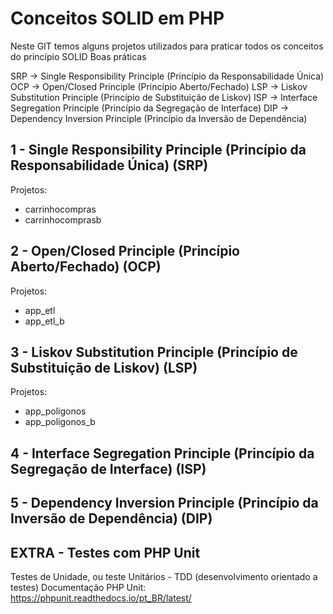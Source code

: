 # Conceitos SOLID em PHP
Neste GIT temos alguns projetos utilizados para praticar todos os conceitos do princípio SOLID
Boas práticas

SRP -> Single Responsibility Principle (Princípio da Responsabilidade Única)
OCP -> Open/Closed Principle (Princípio Aberto/Fechado)
LSP -> Liskov Substitution Principle (Princípio de Substituição de Liskov)
ISP -> Interface Segregation Principle (Princípio da Segregação de Interface)
DIP -> Dependency Inversion Principle (Princípio da Inversão de Dependência)

## 1 - Single Responsibility Principle (Princípio da Responsabilidade Única) (SRP)

Projetos:
- carrinhocompras
- carrinhocomprasb

## 2 - Open/Closed Principle (Princípio Aberto/Fechado) (OCP)

Projetos:
- app_etl
- app_etl_b

## 3 - Liskov Substitution Principle (Princípio de Substituição de Liskov) (LSP)

Projetos:
- app_poligonos
- app_poligonos_b

## 4 - Interface Segregation Principle (Princípio da Segregação de Interface) (ISP)



## 5 - Dependency Inversion Principle (Princípio da Inversão de Dependência) (DIP)



## EXTRA - Testes com PHP Unit
Testes de Unidade, ou teste Unitários - TDD (desenvolvimento orientado a testes)
Documentação PHP Unit: https://phpunit.readthedocs.io/pt_BR/latest/

